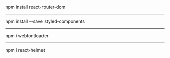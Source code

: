 npm install react-router-dom
- - -
npm install --save styled-components
- - -
npm i webfontloader
- - -
npm i react-helmet